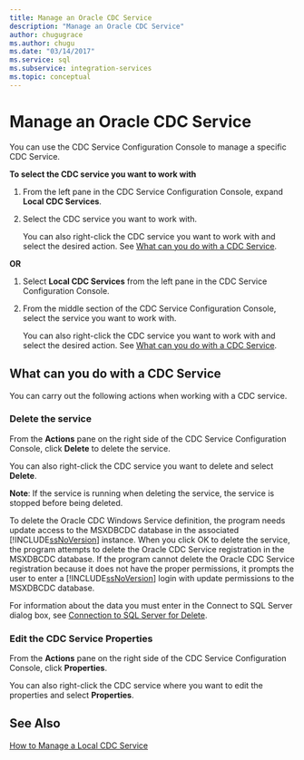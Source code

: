 ```yaml
---
title: Manage an Oracle CDC Service
description: "Manage an Oracle CDC Service"
author: chugugrace
ms.author: chugu
ms.date: "03/14/2017"
ms.service: sql
ms.subservice: integration-services
ms.topic: conceptual
---
```


# Manage an Oracle CDC Service

  You can use the CDC Service Configuration Console to manage a specific CDC Service. 
  
 **To select the CDC service you want to work with**  
  
1. From the left pane in the CDC Service Configuration Console, expand **Local CDC Services**. 
  
2. Select the CDC service you want to work with. 
  
     You can also right-click the CDC service you want to work with and select the desired action. See [What can you do with a CDC Service](../../integration-services/change-data-capture/manage-an-oracle-cdc-service.md#BKMK_WhatcandowithCDCService). 
  
 **OR**  
  
1. Select **Local CDC Services** from the left pane in the CDC Service Configuration Console. 
  
2. From the middle section of the CDC Service Configuration Console, select the service you want to work with. 
  
     You can also right-click the CDC service you want to work with and select the desired action. See [What can you do with a CDC Service](../../integration-services/change-data-capture/manage-an-oracle-cdc-service.md#BKMK_WhatcandowithCDCService). 
  
##  <a name="BKMK_WhatcandowithCDCService"></a> What can you do with a CDC Service  
 You can carry out the following actions when working with a CDC service. 
  
### Delete the service  
 From the **Actions** pane on the right side of the CDC Service Configuration Console, click **Delete** to delete the service. 
  
 You can also right-click the CDC service you want to delete and select **Delete**. 
  
 **Note**: If the service is running when deleting the service, the service is stopped before being deleted. 
  
 To delete the Oracle CDC Windows Service definition, the program needs update access to the MSXDBCDC database in the associated [!INCLUDE[ssNoVersion](../../includes/ssnoversion-md.md)] instance. When you click OK to delete the service, the program attempts to delete the Oracle CDC Service registration in the MSXDBCDC database. If the program cannot delete the Oracle CDC Service registration because it does not have the proper permissions, it prompts the user to enter a [!INCLUDE[ssNoVersion](../../includes/ssnoversion-md.md)] login with update permissions to the MSXDBCDC database. 
  
 For information about the data you must enter in the Connect to SQL Server dialog box, see [Connection to SQL Server for Delete](../../integration-services/change-data-capture/connection-to-sql-server-for-delete.md). 
  
### Edit the CDC Service Properties  
 From the **Actions** pane on the right side of the CDC Service Configuration Console, click **Properties**. 
  
 You can also right-click the CDC service where you want to edit the properties and select **Properties**. 
  
## See Also  
 [How to Manage a Local CDC Service](../../integration-services/change-data-capture/how-to-manage-a-local-cdc-service.md)
